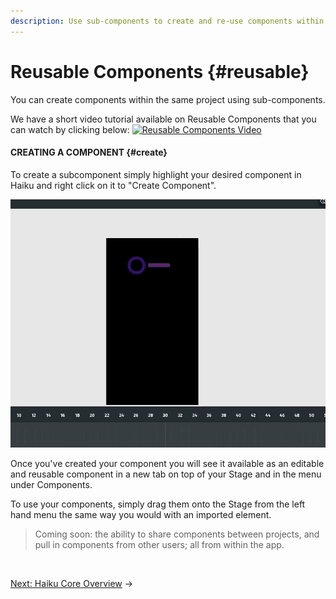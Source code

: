 ```yaml
---
description: Use sub-components to create and re-use components within a project
---
```


# Reusable Components {#reusable}

You can create components within the same project using sub-components.


We have a short video tutorial available on Reusable Components that you can watch by clicking below:
[![Reusable Components Video](https://img.youtube.com/vi/fHisNZ-j7cc/0.jpg)](https://www.youtube.com/watch?v=fHisNZ-j7cc)



#### CREATING A COMPONENT {#create}

To create a subcomponent simply highlight your desired component in Haiku and right click on it to "Create Component".

![Create Component Gif](/assets/create_component.gif)

Once you've created your component you will see it available as an editable and reusable component in a new tab on top of your Stage and in the menu under Components.

To use your components, simply drag them onto the Stage from the left hand menu the same way you would with an imported element.

>Coming soon: the ability to share components between projects, and pull in components from other users; all from within the app.


<br>

[Next: Haiku Core Overview](/embedding-and-using-haiku/haiku-core-overview.md) &rarr;
